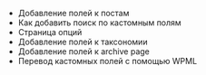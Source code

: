 - Добавление полей к постам
- Как добавить поиск по кастомным полям
- Страница опций
- Добавление полей к таксономии
- Добавление полей к archive page
- Перевод кастомных полей с помощью WPML
